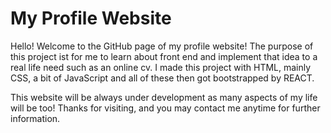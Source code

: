 # My Profile Website

Hello! Welcome to the GitHub page of my profile website! The purpose of this project ist for me 
to learn about front end and implement that idea to a real life need such as an online cv. I 
made this project with HTML, mainly CSS, a bit of JavaScript and all of these then got 
bootstrapped by REACT. 

This website will be always under development as many aspects of my life will be too! Thanks for 
visiting, and you may contact me anytime for further information.